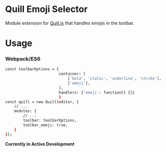 # Quill Emoji Selector
Module extension for [Quill.js](https://github.com/quilljs/quill) that handles emojis in the toolbar.

# Usage
### Webpack/ES6

```sh
const toolbarOptions = {
                        container: [
                            ['bold', 'italic', 'underline', 'strike'],
                            ['emoji'],   
                        ],
                        handlers: {'emoji': function() {}}
                        }
const quill = new Quill(editor, {
    // ...
    modules: {
        // ...
        toolbar: toolbarOptions,
        toolbar_emoji: true,
    }
});
```



__Currently in Active Development__
